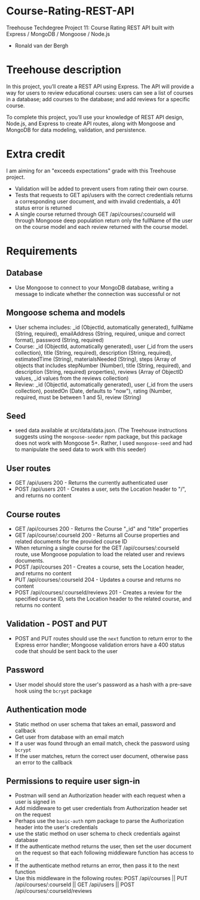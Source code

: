 # Course-Rating-REST-API
Treehouse Techdegree Project 11: Course Rating REST API built with Express / MongoDB / Mongoose / Node.js
- Ronald van der Bergh

# Treehouse description
In this project, you’ll create a REST API using Express. The API will provide a way for users to review educational courses: users can see a list of courses in a database; add courses to the database; and add reviews for a specific course.

To complete this project, you’ll use your knowledge of REST API design, Node.js, and Express to create API routes, along with Mongoose and MongoDB for data modeling, validation, and persistence.

# Extra credit
I am aiming for an "exceeds expectations" grade with this Treehouse project.
- Validation will be added to prevent users from rating their own course.
- Tests that requests to GET api/users with the correct credentials returns a corresponding user document, and with invalid credentials, a 401 status error is returned
- A single course returned through GET /api/courses/:courseId will through Mongoose deep population return only the fullName of the user on the course model and each review returned with the course model. 

# Requirements
## Database
- Use Mongoose to connect to your MongoDB database, writing a message to indicate whether the connection was successful or not

## Mongoose schema and models
- User schema includes: _id (ObjectId, automatically generated), fullName (String, required), emailAddress (String, required, unique and correct format), password (String, required)
- Course: _id (ObjectId, automatically generated), user (_id from the users collection), title (String, required), description (String, required), estimatedTime (String), materialsNeeded (String), steps (Array of objects that includes stepNumber (Number), title (String, required), and description (String, required) properties), reviews (Array of ObjectID values, _id values from the reviews collection)
- Review: _id (ObjectId, automatically generated), user (_id from the users collection), postedOn (Date, defaults to "now"), rating (Number, required, must be between 1 and 5), review (String)

## Seed
- seed data available at src/data/data.json. (The Treehouse instructions suggests using the `mongoose-seeder` npm package, but this package does not work with Mongoose 5+. Rather, I used `mongoose-seed` and had to manipulate the seed data to work with this seeder)

## User routes
- GET /api/users 200 - Returns the currently authenticated user
- POST /api/users 201 - Creates a user, sets the Location header to "/", and returns no content

## Course routes
- GET /api/courses 200 - Returns the Course "_id" and "title" properties
- GET /api/course/:courseId 200 - Returns all Course properties and related documents for the provided course ID
- When returning a single course for the GET /api/courses/:courseId route, use Mongoose population to load the related user and reviews documents.
- POST /api/courses 201 - Creates a course, sets the Location header, and returns no content
- PUT /api/courses/:courseId 204 - Updates a course and returns no content
- POST /api/courses/:courseId/reviews 201 - Creates a review for the specified course ID, sets the Location header to the related course, and returns no content

## Validation - POST and PUT
- POST and PUT routes should use the `next` function to return error to the Express error handler; Mongoose validation errors have a 400 status code that should be sent back to the user

## Password
- User model should store the user's password as a hash with a pre-save hook using the `bcrypt` package

## Authentication mode
- Static method on user schema that takes an email, password and callback
- Get user from database with an email match
- If a user was found through an email match, check the password using `bcrypt` 
- If the user matches, return the correct user document, otherwise pass an error to the callback

## Permissions to require user sign-in
- Postman will send an Authorization header with each request when a user is signed in
- Add middleware to get user credentials from Authorization header set on the request
- Perhaps use the `basic-auth` npm package to parse the Authorization header into the user's credentials
- use the static method on user schema to check credentials against database
- If the authenticate method returns the user, then set the user document on the request so that each following middleware function has access to it.
- If the authenticate method returns an error, then pass it to the next function
- Use this middleware in the following routes: POST /api/courses || PUT /api/courses/:courseId || GET /api/users || POST /api/courses/:courseId/reviews
